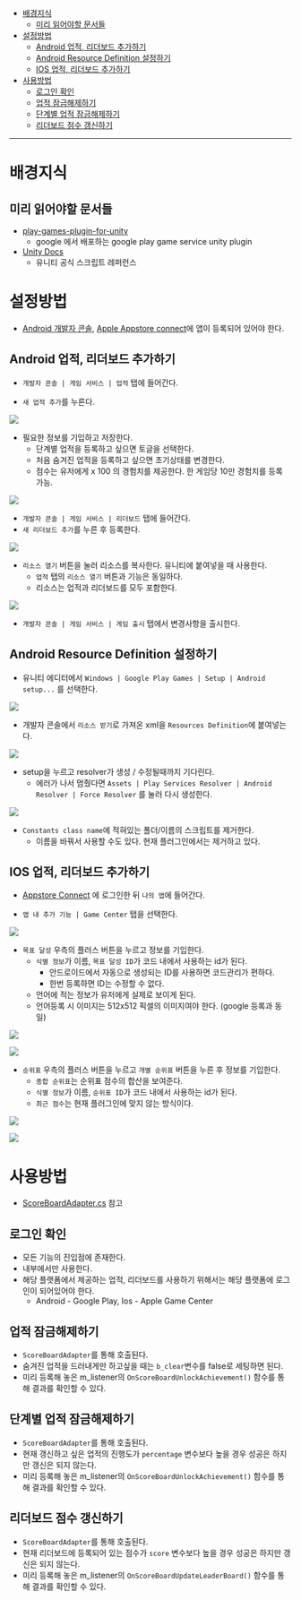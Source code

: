 ﻿- [배경지식](#%EB%B0%B0%EA%B2%BD%EC%A7%80%EC%8B%9D)
  - [미리 읽어야할 문서들](#%EB%AF%B8%EB%A6%AC-%EC%9D%BD%EC%96%B4%EC%95%BC%ED%95%A0-%EB%AC%B8%EC%84%9C%EB%93%A4)
- [설정방법](#%EC%84%A4%EC%A0%95%EB%B0%A9%EB%B2%95)
  - [Android 업적, 리더보드 추가하기](#android-%EC%97%85%EC%A0%81-%EB%A6%AC%EB%8D%94%EB%B3%B4%EB%93%9C-%EC%B6%94%EA%B0%80%ED%95%98%EA%B8%B0)
  - [Android Resource Definition 설정하기](#android-resource-definition-%EC%84%A4%EC%A0%95%ED%95%98%EA%B8%B0)
  - [IOS 업적, 리더보드 추가하기](#ios-%EC%97%85%EC%A0%81-%EB%A6%AC%EB%8D%94%EB%B3%B4%EB%93%9C-%EC%B6%94%EA%B0%80%ED%95%98%EA%B8%B0)
- [사용방법](#%EC%82%AC%EC%9A%A9%EB%B0%A9%EB%B2%95)
  - [로그인 확인](#%EB%A1%9C%EA%B7%B8%EC%9D%B8-%ED%99%95%EC%9D%B8)
  - [업적 잠금해제하기](#%EC%97%85%EC%A0%81-%EC%9E%A0%EA%B8%88%ED%95%B4%EC%A0%9C%ED%95%98%EA%B8%B0)
  - [단계별 업적 잠금해제하기](#%EB%8B%A8%EA%B3%84%EB%B3%84-%EC%97%85%EC%A0%81-%EC%9E%A0%EA%B8%88%ED%95%B4%EC%A0%9C%ED%95%98%EA%B8%B0)
  - [리더보드 점수 갱신하기](#%EB%A6%AC%EB%8D%94%EB%B3%B4%EB%93%9C-%EC%A0%90%EC%88%98-%EA%B0%B1%EC%8B%A0%ED%95%98%EA%B8%B0)

-----

# 배경지식

## 미리 읽어야할 문서들

* [play-games-plugin-for-unity](https://github.com/playgameservices/play-games-plugin-for-unity)
  * google 에서 배포하는 google play game service unity plugin
* [Unity Docs](https://docs.unity3d.com/ScriptReference/Social.html)
  * 유니티 공식 스크립트 레퍼런스


# 설정방법

* [Android 개발자 콘솔](https://play.google.com/apps/publish), [Apple Appstore connect](https://appstoreconnect.apple.com/)에 앱이 등록되어 있어야 한다.

## Android 업적, 리더보드 추가하기

* `개발자 콘솔 | 게임 서비스 | 업적` 탭에 들어간다.

* `새 업적 추가`를 누른다.
  
![](img/AuthScoreBoard/google1.png)

* 필요한 정보를 기입하고 저장한다.
  * 단계별 업적을 등록하고 싶으면 토글을 선택한다.
  * 처음 숨겨진 업적을 등록하고 싶으면 초기상태를 변경한다.
  * 점수는 유저에게 x 100 의 경험치를 제공한다. 한 게임당 10만 경험치를 등록 가능.

![](img/AuthScoreBoard/google2.png)

* `개발자 콘솔 | 게임 서비스 | 리더보드` 탭에 들어간다.
* `새 리더보드 추가`를 누른 후 등록한다.
  
![](img/AuthScoreBoard/google3.png)

* `리소스 열기` 버튼을 눌러 리소스를 복사한다. 유니티에 붙여넣을 때 사용한다.
  * `업적` 탭의 `리소스 열기` 버튼과 기능은 동일하다.
  * 리소스는 업적과 리더보드를 모두 포함한다.
  
![](img/AuthScoreBoard/google4.png)

* `개발자 콘솔 | 게임 서비스 | 게임 출시` 탭에서 변경사항을 출시한다.

## Android Resource Definition 설정하기

* 유니티 에디터에서 `Windows | Google Play Games | Setup | Android setup...` 를 선택한다.
  
![](img/AuthGooglePlay/unity_menu.png)

* 개발자 콘솔에서 `리소스 받기`로 가져온 xml을 `Resources Definition`에 붙여넣는다.
  
![](img/AuthGooglePlay/unity_setting.png)

* setup을 누르고 resolver가 생성 / 수정될때까지 기다린다.
  * 에러가 나서 멈췄다면 `Assets | Play Services Resolver | Android Resolver | Force Resolver` 를 눌러 다시 생성한다.
  
![](img/AuthGooglePlay/force_resolver.png)

* `Constants class name`에 적혀있는 폴더/이름의 스크립트를 제거한다.
  * 이름을 바꿔서 사용할 수도 있다. 현재 플러그인에서는 제거하고 있다.

## IOS 업적, 리더보드 추가하기

* [Appstore Connect](https://appstoreconnect.apple.com/) 에 로그인한 뒤 `나의 앱`에 들어간다.

* `앱 내 추가 기능 | Game Center` 탭을 선택한다.

![](img/AuthScoreBoard/apple1.png)

* `목표 달성` 우측의 플러스 버튼을 누르고 정보를 기입한다.
  * `식별 정보`가 이름, `목표 달성 ID`가 코드 내에서 사용하는 id가 된다.
    * 안드로이드에서 자동으로 생성되는 ID를 사용하면 코드관리가 편하다.
    * 한번 등록하면 ID는 수정할 수 없다.
  * 언어에 적는 정보가 유저에게 실제로 보이게 된다.
  * 언어등록 시 이미지는 512x512 픽셀의 이미지여야 한다. (google 등록과 동일)

![](img/AuthScoreBoard/apple2.png)

![](img/AuthScoreBoard/apple3.png)

* `순위표` 우측의 플러스 버튼을 누르고 `개별 순위표` 버튼을 누른 후 정보를 기입한다.
  * `종합 순위표`는 순위표 점수의 합산을 보여준다.
  * `식별 정보`가 이름, `순위표 ID`가 코드 내에서 사용하는 id가 된다.
  * `최근 점수`는 현재 플러그인에 맞지 않는 방식이다.

![](img/AuthScoreBoard/apple4.png)

![](img/AuthScoreBoard/apple5.png)


# 사용방법

* [ScoreBoardAdapter.cs](../Lib/Auth/Assets/.Auth/ScoreBoard/Script/ScoreBoardAdapter.cs) 참고

## 로그인 확인

* 모든 기능의 진입점에 존재한다.
* 내부에서만 사용한다.
* 해당 플랫폼에서 제공하는 업적, 리더보드를 사용하기 위해서는 해당 플랫폼에 로그인이 되어있어야 한다.
  * Android - Google Play, Ios - Apple Game Center

## 업적 잠금해제하기

* `ScoreBoardAdapter`를 통해 호출된다.
* 숨겨진 업적을 드러내게만 하고싶을 때는 `b_clear`변수를 false로 세팅하면 된다.
* 미리 등록해 놓은 m_listener의 `OnScoreBoardUnlockAchievement()` 함수를 통해 결과를 확인할 수 있다.

## 단계별 업적 잠금해제하기

* `ScoreBoardAdapter`를 통해 호출된다.
* 현재 갱신하고 싶은 업적의 진행도가 `percentage` 변수보다 높을 경우 성공은 하지만 갱신은 되지 않는다.
* 미리 등록해 놓은 m_listener의 `OnScoreBoardUnlockAchievement()` 함수를 통해 결과를 확인할 수 있다.

## 리더보드 점수 갱신하기

* `ScoreBoardAdapter`를 통해 호출된다.
* 현재 리더보드에 등록되어 있는 점수가 `score` 변수보다 높을 경우 성공은 하지만 갱신은 되지 않는다.
* 미리 등록해 놓은 m_listener의 `OnScoreBoardUpdateLeaderBoard()` 함수를 통해 결과를 확인할 수 있다.